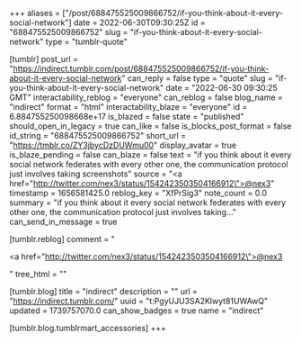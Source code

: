 +++
aliases = ["/post/688475525009866752/if-you-think-about-it-every-social-network"]
date = 2022-06-30T09:30:25Z
id = "688475525009866752"
slug = "if-you-think-about-it-every-social-network"
type = "tumblr-quote"

[tumblr]
post_url = "https://indirect.tumblr.com/post/688475525009866752/if-you-think-about-it-every-social-network"
can_reply = false
type = "quote"
slug = "if-you-think-about-it-every-social-network"
date = "2022-06-30 09:30:25 GMT"
interactability_reblog = "everyone"
can_reblog = false
blog_name = "indirect"
format = "html"
interactability_blaze = "everyone"
id = 6.884755250098668e+17
is_blazed = false
state = "published"
should_open_in_legacy = true
can_like = false
is_blocks_post_format = false
id_string = "688475525009866752"
short_url = "https://tmblr.co/ZY3jbycDzDUWmu00"
display_avatar = true
is_blaze_pending = false
can_blaze = false
text = "if you think about it every social network federates with every other one, the communication protocol just involves taking screenshots"
source = "<a href=\"http://twitter.com/nex3/status/1542423503504166912\">@nex3</a>"
timestamp = 1656581425.0
reblog_key = "XfPrSig3"
note_count = 0.0
summary = "if you think about it every social network federates with every other one, the communication protocol just involves taking..."
can_send_in_message = true

[tumblr.reblog]
comment = "<p><a href=\"http://twitter.com/nex3/status/1542423503504166912\">@nex3</a></p>"
tree_html = ""

[tumblr.blog]
title = "indirect"
description = ""
url = "https://indirect.tumblr.com/"
uuid = "t:PgyUJU3SA2Klwyt81UWAwQ"
updated = 1739757070.0
can_show_badges = true
name = "indirect"

[tumblr.blog.tumblrmart_accessories]
+++
